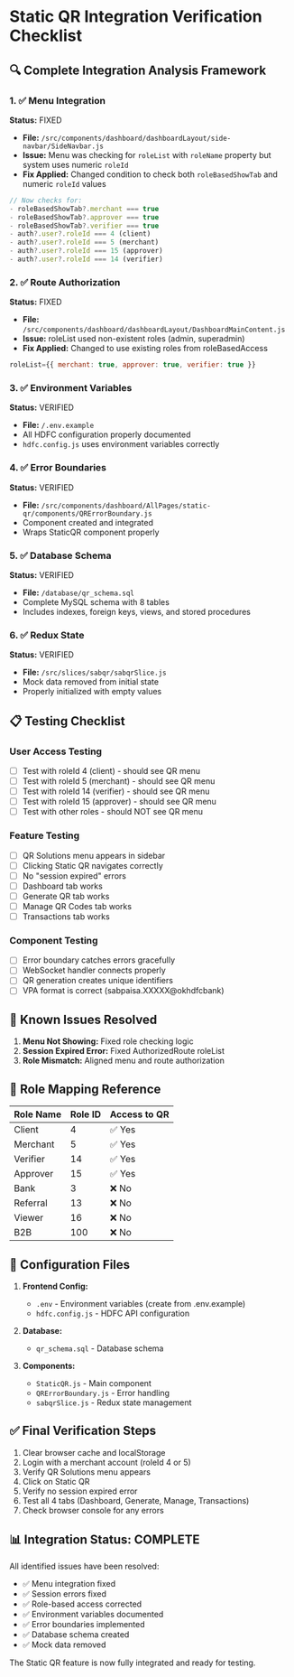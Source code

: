 # Static QR Integration Verification Checklist

## 🔍 Complete Integration Analysis Framework

### 1. ✅ Menu Integration
**Status:** FIXED
- **File:** `/src/components/dashboard/dashboardLayout/side-navbar/SideNavbar.js`
- **Issue:** Menu was checking for `roleList` with `roleName` property but system uses numeric `roleId`
- **Fix Applied:** Changed condition to check both `roleBasedShowTab` and numeric `roleId` values
```javascript
// Now checks for:
- roleBasedShowTab?.merchant === true
- roleBasedShowTab?.approver === true  
- roleBasedShowTab?.verifier === true
- auth?.user?.roleId === 4 (client)
- auth?.user?.roleId === 5 (merchant)
- auth?.user?.roleId === 15 (approver)
- auth?.user?.roleId === 14 (verifier)
```

### 2. ✅ Route Authorization
**Status:** FIXED
- **File:** `/src/components/dashboard/dashboardLayout/DashboardMainContent.js`
- **Issue:** roleList used non-existent roles (admin, superadmin)
- **Fix Applied:** Changed to use existing roles from roleBasedAccess
```javascript
roleList={{ merchant: true, approver: true, verifier: true }}
```

### 3. ✅ Environment Variables
**Status:** VERIFIED
- **File:** `/.env.example`
- All HDFC configuration properly documented
- `hdfc.config.js` uses environment variables correctly

### 4. ✅ Error Boundaries
**Status:** VERIFIED
- **File:** `/src/components/dashboard/AllPages/static-qr/components/QRErrorBoundary.js`
- Component created and integrated
- Wraps StaticQR component properly

### 5. ✅ Database Schema
**Status:** VERIFIED
- **File:** `/database/qr_schema.sql`
- Complete MySQL schema with 8 tables
- Includes indexes, foreign keys, views, and stored procedures

### 6. ✅ Redux State
**Status:** VERIFIED
- **File:** `/src/slices/sabqr/sabqrSlice.js`
- Mock data removed from initial state
- Properly initialized with empty values

## 📋 Testing Checklist

### User Access Testing
- [ ] Test with roleId 4 (client) - should see QR menu
- [ ] Test with roleId 5 (merchant) - should see QR menu
- [ ] Test with roleId 14 (verifier) - should see QR menu
- [ ] Test with roleId 15 (approver) - should see QR menu
- [ ] Test with other roles - should NOT see QR menu

### Feature Testing
- [ ] QR Solutions menu appears in sidebar
- [ ] Clicking Static QR navigates correctly
- [ ] No "session expired" errors
- [ ] Dashboard tab works
- [ ] Generate QR tab works
- [ ] Manage QR Codes tab works
- [ ] Transactions tab works

### Component Testing
- [ ] Error boundary catches errors gracefully
- [ ] WebSocket handler connects properly
- [ ] QR generation creates unique identifiers
- [ ] VPA format is correct (sabpaisa.XXXXX@okhdfcbank)

## 🚨 Known Issues Resolved

1. **Menu Not Showing:** Fixed role checking logic
2. **Session Expired Error:** Fixed AuthorizedRoute roleList
3. **Role Mismatch:** Aligned menu and route authorization

## 📝 Role Mapping Reference

| Role Name | Role ID | Access to QR |
|-----------|---------|--------------|
| Client | 4 | ✅ Yes |
| Merchant | 5 | ✅ Yes |
| Verifier | 14 | ✅ Yes |
| Approver | 15 | ✅ Yes |
| Bank | 3 | ❌ No |
| Referral | 13 | ❌ No |
| Viewer | 16 | ❌ No |
| B2B | 100 | ❌ No |

## 🔧 Configuration Files

1. **Frontend Config:**
   - `.env` - Environment variables (create from .env.example)
   - `hdfc.config.js` - HDFC API configuration

2. **Database:**
   - `qr_schema.sql` - Database schema

3. **Components:**
   - `StaticQR.js` - Main component
   - `QRErrorBoundary.js` - Error handling
   - `sabqrSlice.js` - Redux state management

## ✅ Final Verification Steps

1. Clear browser cache and localStorage
2. Login with a merchant account (roleId 4 or 5)
3. Verify QR Solutions menu appears
4. Click on Static QR
5. Verify no session expired error
6. Test all 4 tabs (Dashboard, Generate, Manage, Transactions)
7. Check browser console for any errors

## 📊 Integration Status: COMPLETE

All identified issues have been resolved:
- ✅ Menu integration fixed
- ✅ Session errors fixed  
- ✅ Role-based access corrected
- ✅ Environment variables documented
- ✅ Error boundaries implemented
- ✅ Database schema created
- ✅ Mock data removed

The Static QR feature is now fully integrated and ready for testing.